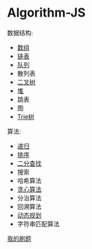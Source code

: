 # Algorithm-JS

数据结构:
- [数组](https://zh.wikipedia.org/wiki/%E6%95%B0%E7%BB%84)
- [链表](https://github.com/fxbabys/Algorithm-JS/tree/master/LinkedList)
- [队列](https://github.com/fxbabys/Algorithm-JS/tree/master/Queue)
- 散列表
- [二叉树](https://github.com/fxbabys/Algorithm-JS/tree/master/Tree?1551165323647)
- [堆](https://github.com/fxbabys/Algorithm-JS/blob/master/Sorts/heapSort.js)
- 跳表
- 图
- [Trie树](https://github.com/fxbabys/Algorithm-JS/blob/master/Tree/Trie.js)

算法:
- [递归](https://zh.wikipedia.org/wiki/%E9%80%92%E5%BD%92)
- [排序](https://github.com/fxbabys/Algorithm-JS/tree/master/Sorts)
- [二分查找](https://github.com/fxbabys/Algorithm-JS/tree/master/BinaryFind)
- 搜索
- 哈希算法
- [贪心算法](https://github.com/fxbabys/Algorithm-JS/tree/master/Greedy)
- 分治算法
- 回溯算法
- [动态规划](https://github.com/fxbabys/Algorithm-JS/tree/master/DynamicPlanning)
- 字符串匹配算法
 
 
[我的刷题](https://github.com/fxbabys/Algorithm-JS/tree/master/Answers)